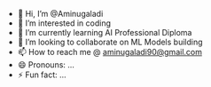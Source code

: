- 👋 Hi, I’m @Aminugaladi
- 👀 I’m interested in coding
- 🌱 I’m currently learning AI Professional Diploma
- 💞️ I’m looking to collaborate on ML Models building
- 📫 How to reach me @ aminugaladi90@gmail.com
- 😄 Pronouns: ...
- ⚡ Fun fact: ...

<!---
Aminugaladi/Aminugaladi is a ✨ special ✨ repository because its `README.md` (this file) appears on your GitHub profile.
You can click the Preview link to take a look at your changes.
--->
